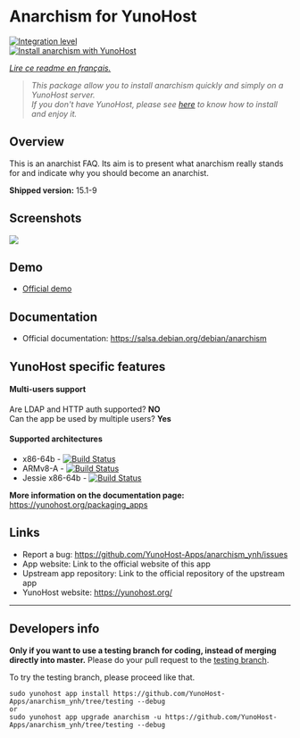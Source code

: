 # Anarchism for YunoHost

[![Integration level](https://dash.yunohost.org/integration/anarchism.svg)](https://dash.yunohost.org/appci/app/anarchism)  
[![Install anarchism with YunoHost](https://install-app.yunohost.org/install-with-yunohost.png)](https://install-app.yunohost.org/?app=anarchism)

*[Lire ce readme en français.](./README_fr.md)*

> *This package allow you to install anarchism quickly and simply on a YunoHost server.  
If you don't have YunoHost, please see [here](https://yunohost.org/#/install) to know how to install and enjoy it.*

## Overview
This is an anarchist FAQ. Its aim is to present what anarchism really stands for and indicate why you should become an anarchist.

**Shipped version:** 15.1-9

## Screenshots

![](https://salsa.debian.org/debian/anarchism/raw/debian/15.1-9/debian/anarchism.svg)

## Demo

* [Official demo](http://anarchism.pageabode.com/afaq/index.html)

## Documentation

 * Official documentation: https://salsa.debian.org/debian/anarchism

## YunoHost specific features

#### Multi-users support

Are LDAP and HTTP auth supported? **NO**  
Can the app be used by multiple users? **Yes**

#### Supported architectures

* x86-64b - [![Build Status](https://ci-apps.yunohost.org/ci/logs/anarchism%20%28Apps%29.svg)](https://ci-apps.yunohost.org/ci/apps/anarchism/)
* ARMv8-A - [![Build Status](https://ci-apps-arm.yunohost.org/ci/logs/anarchism%20%28Apps%29.svg)](https://ci-apps-arm.yunohost.org/ci/apps/anarchism/)
* Jessie x86-64b - [![Build Status](https://ci-stretch.nohost.me/ci/logs/anarchism%20%28Apps%29.svg)](https://ci-stretch.nohost.me/ci/apps/anarchism/)

**More information on the documentation page:**  
https://yunohost.org/packaging_apps

## Links

 * Report a bug: https://github.com/YunoHost-Apps/anarchism_ynh/issues
 * App website: Link to the official website of this app
 * Upstream app repository: Link to the official repository of the upstream app
 * YunoHost website: https://yunohost.org/

---

Developers info
----------------

**Only if you want to use a testing branch for coding, instead of merging directly into master.**
Please do your pull request to the [testing branch](https://github.com/YunoHost-Apps/anarchism_ynh/tree/testing).

To try the testing branch, please proceed like that.
```
sudo yunohost app install https://github.com/YunoHost-Apps/anarchism_ynh/tree/testing --debug
or
sudo yunohost app upgrade anarchism -u https://github.com/YunoHost-Apps/anarchism_ynh/tree/testing --debug
```
